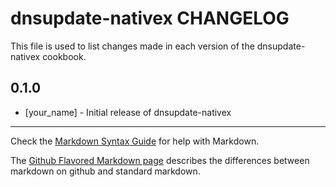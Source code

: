 dnsupdate-nativex CHANGELOG
===========================

This file is used to list changes made in each version of the dnsupdate-nativex cookbook.

0.1.0
-----
- [your_name] - Initial release of dnsupdate-nativex

- - -
Check the [Markdown Syntax Guide](http://daringfireball.net/projects/markdown/syntax) for help with Markdown.

The [Github Flavored Markdown page](http://github.github.com/github-flavored-markdown/) describes the differences between markdown on github and standard markdown.
